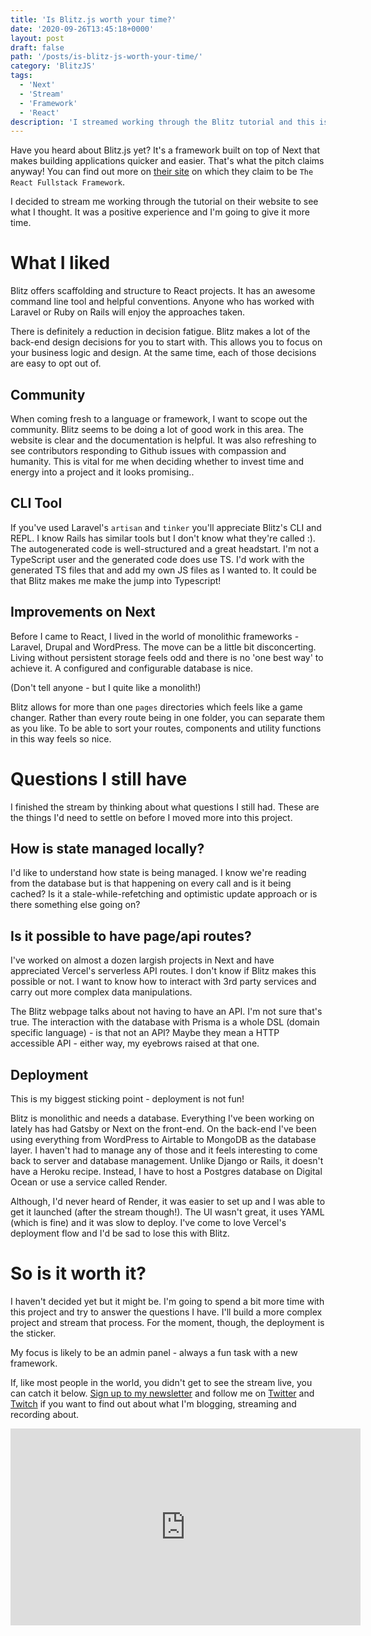 ```yaml
---
title: 'Is Blitz.js worth your time?'
date: '2020-09-26T13:45:18+0000'
layout: post
draft: false
path: '/posts/is-blitz-js-worth-your-time/'
category: 'BlitzJS'
tags:
  - 'Next'
  - 'Stream'
  - 'Framework'
  - 'React'
description: 'I streamed working through the Blitz tutorial and this is what I found.'
---
```


Have you heard about Blitz.js yet? It's a framework built on top of Next that makes building applications quicker and easier. That's what the pitch claims anyway! You can find out more on [their site](https://blitzjs.com/) on which they claim to be `The React Fullstack Framework`.

I decided to stream me working through the tutorial on their website to see what I thought. It was a positive experience and I'm going to give it more time.

# What I liked

Blitz offers scaffolding and structure to React projects. It has an awesome command line tool and helpful conventions. Anyone who has worked with Laravel or Ruby on Rails will enjoy the approaches taken.

There is definitely a reduction in decision fatigue. Blitz makes a lot of the back-end design decisions for you to start with. This allows you to focus on your business logic and design. At the same time, each of those decisions are easy to opt out of.

## Community

When coming fresh to a language or framework, I want to scope out the community. Blitz seems to be doing a lot of good work in this area. The website is clear and the documentation is helpful. It was also refreshing to see contributors responding to Github issues with compassion and humanity. This is vital for me when deciding whether to invest time and energy into a project and it looks promising..

## CLI Tool

If you've used Laravel's `artisan` and `tinker` you'll appreciate Blitz's CLI and REPL. I know Rails has similar tools but I don't know what they're called :). The autogenerated code is well-structured and a great headstart. I'm not a TypeScript user and the generated code does use TS. I'd work with the generated TS files that and add my own JS files as I wanted to. It could be that Blitz makes me make the jump into Typescript!

## Improvements on Next

Before I came to React, I lived in the world of monolithic frameworks - Laravel, Drupal and WordPress. The move can be a little bit disconcerting. Living without persistent storage feels odd and there is no 'one best way' to achieve it. A configured and configurable database is nice.

(Don't tell anyone - but I quite like a monolith!)

Blitz allows for more than one `pages` directories which feels like a game changer. Rather than every route being in one folder, you can separate them as you like. To be able to sort your routes, components and utility functions in this way feels so nice.

# Questions I still have

I finished the stream by thinking about what questions I still had. These are the things I'd need to settle on before I moved more into this project.

## How is state managed locally?

I'd like to understand how state is being managed. I know we're reading from the database but is that happening on every call and is it being cached? Is it a stale-while-refetching and optimistic update approach or is there something else going on?

## Is it possible to have page/api routes?

I've worked on almost a dozen largish projects in Next and have appreciated Vercel's serverless API routes. I don't know if Blitz makes this possible or not. I want to know how to interact with 3rd party services and carry out more complex data manipulations.

The Blitz webpage talks about not having to have an API. I'm not sure that's true. The interaction with the database with Prisma is a whole DSL (domain specific language) - is that not an API? Maybe they mean a HTTP accessible API - either way, my eyebrows raised at that one.

## Deployment

This is my biggest sticking point - deployment is not fun!

Blitz is monolithic and needs a database. Everything I've been working on lately has had Gatsby or Next on the front-end. On the back-end I've been using everything from WordPress to Airtable to MongoDB as the database layer. I haven't had to manage any of those and it feels interesting to come back to server and database management. Unlike Django or Rails, it doesn't have a Heroku recipe. Instead, I have to host a Postgres database on Digital Ocean or use a service called Render.

Although, I'd never heard of Render, it was easier to set up and I was able to get it launched (after the stream though!). The UI wasn't great, it uses YAML (which is fine) and it was slow to deploy. I've come to love Vercel's deployment flow and I'd be sad to lose this with Blitz.

# So is it worth it?

I haven't decided yet but it might be. I'm going to spend a bit more time with this project and try to answer the questions I have. I'll build a more complex project and stream that process. For the moment, though, the deployment is the sticker.

My focus is likely to be an admin panel - always a fun task with a new framework.

If, like most people in the world, you didn't get to see the stream live, you can catch it below. [Sign up to my newsletter](https://kevincunningham.co.uk/newsletter) and follow me on [Twitter](https://www.twitter.com/dolearning) and [Twitch](https://twitch.tv/dolearning) if you want to find out about what I'm blogging, streaming and recording about.

<iframe width="560" height="315" src="https://www.youtube.com/embed/PojjHo2gczQ" frameborder="0" allow="accelerometer; autoplay; clipboard-write; encrypted-media; gyroscope; picture-in-picture" allowfullscreen></iframe>
